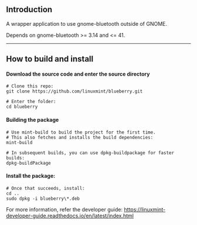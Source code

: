 ## Introduction

A wrapper application to use gnome-bluetooth outside of GNOME.

Depends on gnome-bluetooth >= 3.14 and <= 41.

---

## How to build and install

#### Download the source code and enter the source directory

```
# Clone this repo:
git clone https://github.com/linuxmint/blueberry.git

# Enter the folder:
cd blueberry
```

#### Building the package

```
# Use mint-build to build the project for the first time.
# This also fetches and installs the build dependencies:
mint-build

# In subsequent builds, you can use dpkg-buildpackage for faster builds:
dpkg-buildPackage
```

#### Install the package:

```
# Once that succeeds, install:
cd ..
sudo dpkg -i blueberry\*.deb
```

For more information, refer the developer guide:
https://linuxmint-developer-guide.readthedocs.io/en/latest/index.html
